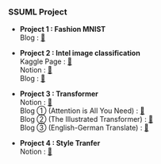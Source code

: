 ### SSUML Project

- __Project 1 : Fashion MNIST__  
Blog : [📝](https://blog.naver.com/ljwon77_/222140157475)

- __Project 2 : Intel image classification__  
Kaggle Page : [📝](https://www.kaggle.com/lastdefiance20/intel-image-classification-ssuml-team-3)  
Notion : [📝](https://www.notion.so/Team-3-f5717dafd5ba41a4968693e46734c7ce)  
Blog : [📝](https://blog.naver.com/ljwon77_/222206062498)

- __Project 3 : Transformer__  
Notion : [📝](https://www.notion.so/Transformer-ac912a1cd3104a68b220f9526f353c46)  
Blog ① (Attention is All You Need) : [📝](https://blog.naver.com/ljwon77_/222222305616)  
Blog ② (The Illustrated Transformer) : [📝](https://blog.naver.com/ljwon77_/222222342903)  
Blog ③ (English-German Translate) : [📝](https://blog.naver.com/ljwon77_/222222363166)  

- __Project 4 : Style Tranfer__  
Notion : [📝](https://www.notion.so/Team-3-572bf4981b0e41d085bb8b2f68c262dc)  
